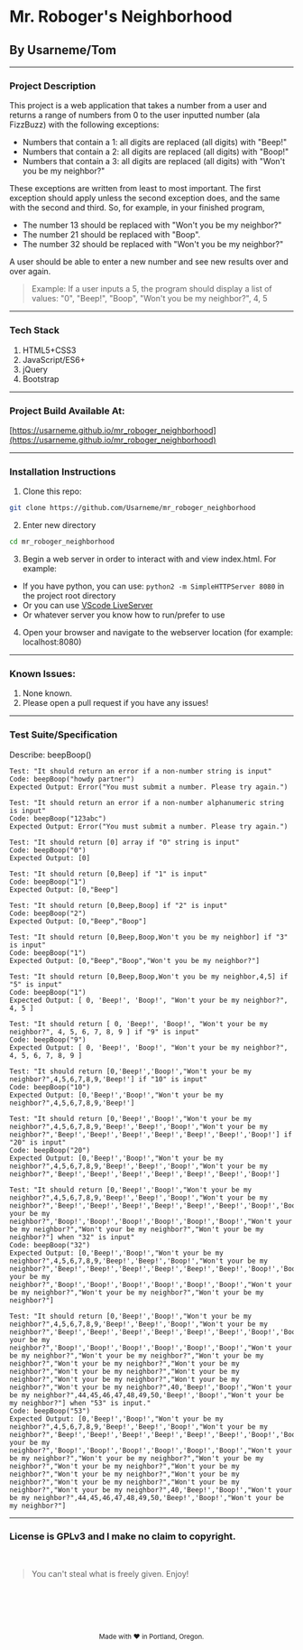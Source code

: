 # Mr. Roboger's Neighborhood
## By Usarneme/Tom

---

### Project Description

This project is a web application that takes a number from a user and returns a range of numbers from 0 to the user inputted number (ala FizzBuzz) with the following exceptions:

* Numbers that contain a 1: all digits are replaced (all digits) with "Beep!"
* Numbers that contain a 2: all digits are replaced (all digits) with "Boop!"
* Numbers that contain a 3: all digits are replaced (all digits) with "Won't you be my neighbor?"

These exceptions are written from least to most important. The first exception should apply unless the second exception does, and the same with the second and third. So, for example, in your finished program,

* The number 13 should be replaced with "Won't you be my neighbor?"
* The number 21 should be replaced with "Boop".
* The number 32 should be replaced with "Won't you be my neighbor?"

A user should be able to enter a new number and see new results over and over again.

> Example: If a user inputs a 5, the program should display a list of values: "0", "Beep!", "Boop", "Won't you be my neighbor?", 4, 5
---
### Tech Stack
1. HTML5+CSS3
2. JavaScript/ES6+
3. jQuery
4. Bootstrap
---

### Project Build Available At: 

[https://usarneme.github.io/mr_roboger_neighborhood](https://usarneme.github.io/mr_roboger_neighborhood)

---
### Installation Instructions
1. Clone this repo: 

```sh
git clone https://github.com/Usarneme/mr_roboger_neighborhood
```

2. Enter new directory 
```sh
cd mr_roboger_neighborhood
```
3. Begin a web server in order to interact with and view index.html. For example:
  * If you have python, you can use: `python2 -m SimpleHTTPServer 8080` in the project root directory
  * Or you can use [VScode LiveServer](https://marketplace.visualstudio.com/items?itemName=ritwickdey.LiveServer)
  * Or whatever server you know how to run/prefer to use
4. Open your browser and navigate to the webserver location (for example: localhost:8080)
---
### Known Issues:
1. None known.
2. Please open a pull request if you have any issues!
---
### Test Suite/Specification

Describe: beepBoop()

```
Test: "It should return an error if a non-number string is input"
Code: beepBoop("howdy partner")
Expected Output: Error("You must submit a number. Please try again.")

Test: "It should return an error if a non-number alphanumeric string is input"
Code: beepBoop("123abc")
Expected Output: Error("You must submit a number. Please try again.")

Test: "It should return [0] array if "0" string is input"
Code: beepBoop("0")
Expected Output: [0]

Test: "It should return [0,Beep] if "1" is input"
Code: beepBoop("1")
Expected Output: [0,"Beep"]

Test: "It should return [0,Beep,Boop] if "2" is input"
Code: beepBoop("2")
Expected Output: [0,"Beep","Boop"]

Test: "It should return [0,Beep,Boop,Won't you be my neighbor] if "3" is input"
Code: beepBoop("1")
Expected Output: [0,"Beep","Boop","Won't you be my neighbor?"]

Test: "It should return [0,Beep,Boop,Won't you be my neighbor,4,5] if "5" is input"
Code: beepBoop("1")
Expected Output: [ 0, 'Beep!', 'Boop!', "Won't your be my neighbor?", 4, 5 ]

Test: "It should return [ 0, 'Beep!', 'Boop!', "Won't your be my neighbor?", 4, 5, 6, 7, 8, 9 ] if "9" is input"
Code: beepBoop("9")
Expected Output: [ 0, 'Beep!', 'Boop!', "Won't your be my neighbor?", 4, 5, 6, 7, 8, 9 ]

Test: "It should return [0,'Beep!','Boop!',"Won't your be my neighbor?",4,5,6,7,8,9,'Beep!'] if "10" is input"
Code: beepBoop("10")
Expected Output: [0,'Beep!','Boop!',"Won't your be my neighbor?",4,5,6,7,8,9,'Beep!']

Test: "It should return [0,'Beep!','Boop!',"Won't your be my neighbor?",4,5,6,7,8,9,'Beep!','Beep!','Boop!',"Won't your be my neighbor?",'Beep!','Beep!','Beep!','Beep!','Beep!','Beep!','Boop!'] if "20" is input"
Code: beepBoop("20")
Expected Output: [0,'Beep!','Boop!',"Won't your be my neighbor?",4,5,6,7,8,9,'Beep!','Beep!','Boop!',"Won't your be my neighbor?",'Beep!','Beep!','Beep!','Beep!','Beep!','Beep!','Boop!']

Test: "It should return [0,'Beep!','Boop!',"Won't your be my neighbor?",4,5,6,7,8,9,'Beep!','Beep!','Boop!',"Won't your be my neighbor?",'Beep!','Beep!','Beep!','Beep!','Beep!','Beep!','Boop!','Boop!','Boop!',"Won't your be my neighbor?",'Boop!','Boop!','Boop!','Boop!','Boop!','Boop!',"Won't your be my neighbor?","Won't your be my neighbor?","Won't your be my neighbor?"] when "32" is input"
Code: beepBoop("32")
Expected Output: [0,'Beep!','Boop!',"Won't your be my neighbor?",4,5,6,7,8,9,'Beep!','Beep!','Boop!',"Won't your be my neighbor?",'Beep!','Beep!','Beep!','Beep!','Beep!','Beep!','Boop!','Boop!','Boop!',"Won't your be my neighbor?",'Boop!','Boop!','Boop!','Boop!','Boop!','Boop!',"Won't your be my neighbor?","Won't your be my neighbor?","Won't your be my neighbor?"]

Test: "It should return [0,'Beep!','Boop!',"Won't your be my neighbor?",4,5,6,7,8,9,'Beep!','Beep!','Boop!',"Won't your be my neighbor?",'Beep!','Beep!','Beep!','Beep!','Beep!','Beep!','Boop!','Boop!','Boop!',"Won't your be my neighbor?",'Boop!','Boop!','Boop!','Boop!','Boop!','Boop!',"Won't your be my neighbor?","Won't your be my neighbor?","Won't your be my neighbor?","Won't your be my neighbor?","Won't your be my neighbor?","Won't your be my neighbor?","Won't your be my neighbor?","Won't your be my neighbor?","Won't your be my neighbor?","Won't your be my neighbor?",40,'Beep!','Boop!',"Won't your be my neighbor?",44,45,46,47,48,49,50,'Beep!','Boop!',"Won't your be my neighbor?"] when "53" is input."
Code: beepBoop("53")
Expected Output: [0,'Beep!','Boop!',"Won't your be my neighbor?",4,5,6,7,8,9,'Beep!','Beep!','Boop!',"Won't your be my neighbor?",'Beep!','Beep!','Beep!','Beep!','Beep!','Beep!','Boop!','Boop!','Boop!',"Won't your be my neighbor?",'Boop!','Boop!','Boop!','Boop!','Boop!','Boop!',"Won't your be my neighbor?","Won't your be my neighbor?","Won't your be my neighbor?","Won't your be my neighbor?","Won't your be my neighbor?","Won't your be my neighbor?","Won't your be my neighbor?","Won't your be my neighbor?","Won't your be my neighbor?","Won't your be my neighbor?",40,'Beep!','Boop!',"Won't your be my neighbor?",44,45,46,47,48,49,50,'Beep!','Boop!',"Won't your be my neighbor?"]

```
---
### License is GPLv3 and I make no claim to copyright. 
<br />

> You can't steal what is freely given. Enjoy!

<br />
<br />
<br />
<br />
<p align="center">
  <small>Made with ❤️ in Portland, Oregon. </small>
</p>